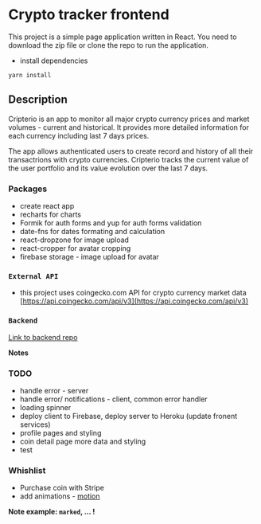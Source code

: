 # Crypto tracker frontend

This project is a simple page application written in React. You need to download the zip file or clone the repo to run the application.

- install dependencies

```
yarn install
```

## Description

Cripterio is an app to monitor all major crypto currency prices and market volumes - current and historical. It provides more detailed information for each currency including last 7 days prices.

The app allows authenticated users to create record and history of all their transactrions with crypto currencies. Cripterio tracks the current value of the user portfolio and its value evolution over the last 7 days.

### Packages

- create react app
- recharts for charts
- Formik for auth forms and yup for auth forms validation
- date-fns for dates formating and calculation
- react-dropzone for image upload
- react-cropper for avatar cropping
- firebase storage - image upload for avatar

### `External API`

- this project uses coingecko.com API for crypto currency market data
  [https://api.coingecko.com/api/v3](https://api.coingecko.com/api/v3)

### `Backend`

[Link to backend repo](https://github.com/dkutelov/crypto-tracker-backend)

**Notes**

### TODO

- handle error - server
- handle error/ notifications - client, common error handler
- loading spinner
- deploy client to Firebase, deploy server to Heroku (update fronent services)
- profile pages and styling
- coin detail page more data and styling
- test

### Whishlist

- Purchase coin with Stripe
- add animations - [motion](https://www.framer.com/motion/)

**Note example: `marked`, ... !**
